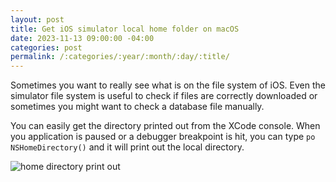 ```yaml
---
layout: post
title: Get iOS simulator local home folder on macOS
date: 2023-11-13 09:00:00 -04:00
categories: post
permalink: /:categories/:year/:month/:day/:title/
---
```


Sometimes you want to really see what is on the file system of iOS. Even the simulator file system is useful to check if files are correctly downloaded or sometimes you might want to check a database file manually.

You can easily get the directory printed out from the XCode console. When you application is paused or a debugger breakpoint is hit, you can type `po NSHomeDirectory()` and it will print out the local directory.

![home directory print out]({{site.url}}/assets/pohomedirectory.png "PO NSHomeDirectory")
